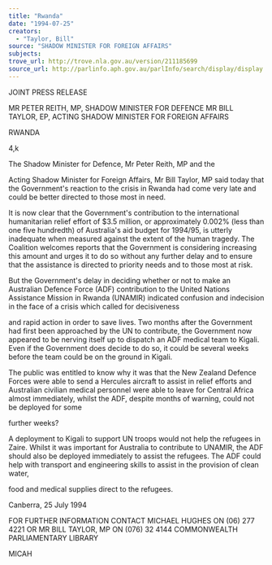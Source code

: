 ```yaml
---
title: "Rwanda"
date: "1994-07-25"
creators:
  - "Taylor, Bill"
source: "SHADOW MINISTER FOR FOREIGN AFFAIRS"
subjects:
trove_url: http://trove.nla.gov.au/version/211185699
source_url: http://parlinfo.aph.gov.au/parlInfo/search/display/display.w3p;query=Id%3A%22media/pressrel/2243417%22
---
```


 JOINT PRESS RELEASE

 MR PETER REITH, MP, SHADOW MINISTER FOR DEFENCE MR BILL TAYLOR, EP, ACTING SHADOW MINISTER FOR FOREIGN AFFAIRS

 RWANDA

 4,k

 The Shadow Minister for Defence, Mr Peter Reith, MP and the

 Acting Shadow Minister for Foreign Affairs, Mr Bill Taylor, MP said today that the Government's reaction to the crisis in Rwanda had come very late and could be better directed to those most in need.

 It is now clear that the Government's contribution to the international humanitarian relief effort of $3.5 million, or approximately 0.002% (less than one five hundredth) of Australia's aid budget for 1994/95, is utterly inadequate when measured against the extent of the human tragedy. The Coalition welcomes reports that the Government is considering increasing this amount and urges it to do so without any further delay and to ensure that the assistance is directed to priority needs and to those most at risk.

 But the Government's delay in deciding whether or not to make an Australian Defence Force (ADF) contribution to the United Nations Assistance Mission in Rwanda (UNAMIR) indicated confusion and indecision in the face of a crisis which called for decisiveness

 and rapid action in order to save lives. Two months after the Government had first been approached by the UN to contribute, the Government now appeared to be nerving itself up to dispatch an ADF medical team to Kigali. Even if the Government does decide to do so, it could be several weeks before the team could be on the ground in Kigali.

 The public was entitled to know why it was that the New Zealand Defence Forces were able to send a Hercules aircraft to assist in relief efforts and Australian civilian medical personnel were able to leave for Central Africa almost immediately, whilst the ADF, despite months of warning, could not be deployed for some

 further weeks?

 A deployment to Kigali to support UN troops would not help the refugees in Zaire. Whilst it was important for Australia to contribute to UNAMIR, the ADF should also be deployed immediately to assist the refugees. The ADF could help with transport and engineering skills to assist in the provision of clean water,

 food and medical supplies direct to the refugees.

 Canberra, 25 July 1994

 FOR FURTHER INFORMATION CONTACT MICHAEL HUGHES ON (06) 277 4221 OR MR BILL TAYLOR, MP ON (076) 32 4144 COMMONWEALTH PARLIAMENTARY LIBRARY

 MICAH

